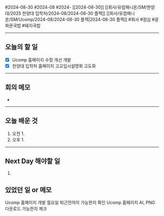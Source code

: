 #2024-08-30 #2024-08 #2024- [[2024-08-30]] [[회사/유컴패니온/SM/한양대/2025 한양대 입학처/2024-08/2024-08-30 플젝]] [[회사/유컴패니온/SM/Ucomp/2024-08/2024-08-30 플젝|2024-08-30 플젝]]
#회사 #점심 #광화문국밥 #돼지국밥

---
## 오늘의 할 일
- [x] Ucomp 홈페이지 수정 개선 개발
- [x] 한양대 입학처 홈페이지 고교입시설명회 고도화
---
## 회의 메모
- 
---
## 오늘 배운 것
1. 오전
    1. 
2. 오후
    1. 
---
## Next Day 해야할 일
1. 


## 있었던 일 or 메모
Ucomp 홈페이지 개발 월요일 퇴근전까지 가능한지 확인
Ucomp 홈페이지 AI, PNG 다운로드 가능한지 체크